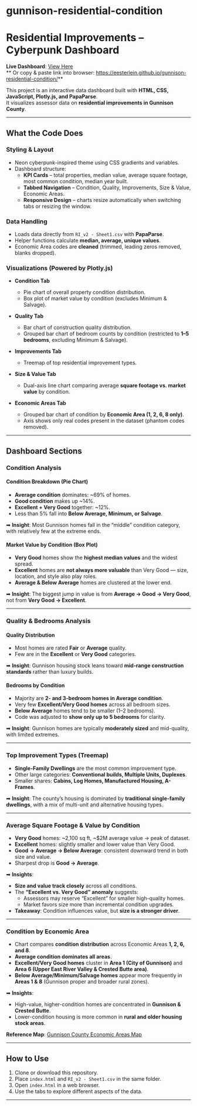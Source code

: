 # gunnison-residential-condition
# Residential Improvements – Cyberpunk Dashboard  

 **Live Dashboard**: [View Here](https://eesterlein.github.io/gunnison-residential-condition/)  
** Or copy & paste link into browser: https://eesterlein.github.io/gunnison-residential-condition/**


This project is an interactive data dashboard built with **HTML, CSS, JavaScript, Plotly.js, and PapaParse**.  
It visualizes assessor data on **residential improvements in Gunnison County**.  

---

##  What the Code Does  

###  Styling & Layout  
- Neon cyberpunk-inspired theme using CSS gradients and variables.  
- Dashboard structure:  
  - **KPI Cards** – total properties, median value, average square footage, most common condition, median year built.  
  - **Tabbed Navigation** – Condition, Quality, Improvements, Size & Value, Economic Areas.  
  - **Responsive Design** – charts resize automatically when switching tabs or resizing the window.  

###  Data Handling  
- Loads data directly from `RI_v2 - Sheet1.csv` with **PapaParse**.  
- Helper functions calculate **median, average, unique values**.  
- Economic Area codes are **cleaned** (trimmed, leading zeros removed, blanks dropped).  

###  Visualizations (Powered by Plotly.js)  
- **Condition Tab**  
  - Pie chart of overall property condition distribution.  
  - Box plot of market value by condition (excludes Minimum & Salvage).  

- **Quality Tab**  
  - Bar chart of construction quality distribution.  
  - Grouped bar chart of bedroom counts by condition (restricted to **1–5 bedrooms**, excluding Minimum & Salvage).  

- **Improvements Tab**  
  - Treemap of top residential improvement types.  

- **Size & Value Tab**  
  - Dual-axis line chart comparing average **square footage vs. market value** by condition.  

- **Economic Areas Tab**  
  - Grouped bar chart of condition by **Economic Area (1, 2, 6, 8 only)**.  
  - Axis shows only real codes present in the dataset (phantom codes removed).  

---

##  Dashboard Sections  

### Condition Analysis  

#### Condition Breakdown (Pie Chart)  
- **Average condition** dominates: ~69% of homes.  
- **Good condition** makes up ~14%.  
- **Excellent + Very Good** together: ~12%.  
- Less than 5% fall into **Below Average, Minimum, or Salvage**.  

➡ **Insight**: Most Gunnison homes fall in the “middle” condition category, with relatively few at the extreme ends.  

#### Market Value by Condition (Box Plot)  
- **Very Good** homes show the **highest median values** and the widest spread.  
- **Excellent** homes are **not always more valuable** than Very Good — size, location, and style also play roles.  
- **Average & Below Average** homes are clustered at the lower end.  

➡ **Insight**: The biggest jump in value is from **Average → Good → Very Good**, not from **Very Good → Excellent**.  

---

### Quality & Bedrooms Analysis  

#### Quality Distribution  
- Most homes are rated **Fair** or **Average** quality.  
- Few are in the **Excellent** or **Very Good** categories.  

➡ **Insight**: Gunnison housing stock leans toward **mid-range construction standards** rather than luxury builds.  

#### Bedrooms by Condition  
- Majority are **2- and 3-bedroom homes in Average condition**.  
- Very few **Excellent/Very Good homes** across all bedroom sizes.  
- **Below Average** homes tend to be smaller (1–2 bedrooms).  
- Code was adjusted to **show only up to 5 bedrooms** for clarity.  

➡ **Insight**: Gunnison homes are typically **moderately sized** and mid-quality, with limited extremes.  

---

### Top Improvement Types (Treemap)  
- **Single-Family Dwellings** are the most common improvement type.  
- Other large categories: **Conventional builds, Multiple Units, Duplexes**.  
- Smaller shares: **Cabins, Log Homes, Manufactured Housing, A-Frames**.  

➡ **Insight**: The county’s housing is dominated by **traditional single-family dwellings**, with a mix of multi-unit and alternative housing types.  

---

### Average Square Footage & Value by Condition  

- **Very Good** homes: ~2,100 sq ft, ~$2M average value → peak of dataset.  
- **Excellent** homes: slightly smaller and lower value than Very Good.  
- **Good → Average → Below Average**: consistent downward trend in both size and value.  
- Sharpest drop is **Good → Average**.  

➡ **Insights**:  
- **Size and value track closely** across all conditions.  
- The **“Excellent vs. Very Good” anomaly** suggests:  
  - Assessors may reserve “Excellent” for smaller high-quality homes.  
  - Market favors size more than incremental condition upgrades.  
- **Takeaway**: Condition influences value, but **size is a stronger driver**.  

---

### Condition by Economic Area  

- Chart compares **condition distribution** across Economic Areas **1, 2, 6, and 8**.  
- **Average condition dominates all areas**.  
- **Excellent/Very Good homes** cluster in **Area 1 (City of Gunnison)** and **Area 6 (Upper East River Valley & Crested Butte area)**.  
- **Below Average/Minimum/Salvage homes** appear more frequently in **Areas 1 & 8** (Gunnison proper and broader rural zones).  

➡ **Insights**:  
- High-value, higher-condition homes are concentrated in **Gunnison & Crested Butte**.  
- Lower-condition housing is more common in **rural and older housing stock areas**.  

 **Reference Map**: [Gunnison County Economic Areas Map](https://www.gunnisoncounty.org/DocumentCenter/View/2101/Economic_Areas_Map?bidId=)  

---

##  How to Use  

1. Clone or download this repository.  
2. Place `index.html` and `RI_v2 - Sheet1.csv` in the same folder.  
3. Open `index.html` in a web browser.  
4. Use the tabs to explore different aspects of the data.  

---

